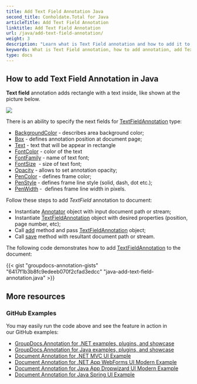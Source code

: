 ```yaml
---
title: Add Text Field Annotation Java
second_title: Conholdate.Total for Java
articleTitle: Add Text Field Annotation
linktitle: Add Text Field Annotation
url: /java/add-text-field-annotation/
weight: 3
description: "Learn what is Text Field annotation and how to add it to a document programmatically using GroupDocs.Annotation Java API which is a part of Conholdate.Total for Java."
keywords: What is Text Field annotation, how to add annotation, add Text Field annotation
type: docs
---
```


## How to add Text Field Annotation in Java 

**Text field** annotation adds rectangle with a text inside, like shown at the picture below. 

![](https://docs.groupdocs.com/annotation/java/images/add-text-field-annotation.png)

There is an ability to specify the next fields for [TextFieldAnnotation](https://apireference.groupdocs.com/java/annotation/com.groupdocs.annotation.models.annotationmodels/TextFieldAnnotation) type:
*   [BackgroundColor](https://apireference.groupdocs.com/annotation/java/com.groupdocs.annotation.models.annotationmodels/AreaAnnotation#getBackgroundColor()) - describes area background color;
*   [Box](https://apireference.groupdocs.com/annotation/java/com.groupdocs.annotation.models.annotationmodels/AreaAnnotation#getBox()) - defines annotation position at document page;
*   [Text](https://apireference.groupdocs.com/annotation/java/com.groupdocs.annotation.models.annotationmodels/TextFieldAnnotation#getText()) - text that will be appear in rectangle
*   [FontColor](https://apireference.groupdocs.com/annotation/java/com.groupdocs.annotation.models.annotationmodels/TextFieldAnnotation#getFontColor()) - color of the text
*   [FontFamily](https://apireference.groupdocs.com/annotation/java/com.groupdocs.annotation.models.annotationmodels/TextFieldAnnotation#getFontFamily()) - name of text font;
*   [FontSize](https://apireference.groupdocs.com/annotation/java/com.groupdocs.annotation.models.annotationmodels/TextFieldAnnotation#getFontSize())  - size of text font;
*   [Opacity](https://apireference.groupdocs.com/annotation/java/com.groupdocs.annotation.models.annotationmodels/AreaAnnotation#getOpacity()) - allows to set annotation opacity;
*   [PenColor](https://apireference.groupdocs.com/annotation/java/com.groupdocs.annotation.models.annotationmodels/AreaAnnotation#getPenColor()) - defines frame color;
*   [PenStyle](https://apireference.groupdocs.com/annotation/java/com.groupdocs.annotation.models.annotationmodels/AreaAnnotation#getPenStyle()) - defines frame line style (solid, dash, dot etc.);
*   [PenWidth](https://apireference.groupdocs.com/annotation/java/com.groupdocs.annotation.models.annotationmodels/AreaAnnotation#getPenWidth()) -  defines frame line width in pixels.
    
Follow these steps to add *TextField* annotation to document:
*   Instantiate [Annotator](https://apireference.groupdocs.com/java/annotation/com.groupdocs.annotation/Annotator) object with input document path or stream;
*   Instantiate [TextFieldAnnotation](https://apireference.groupdocs.com/java/annotation/com.groupdocs.annotation.models.annotationmodels/TextFieldAnnotation) object with desired properties (position, page number, etc);
*   Call [add](https://apireference.groupdocs.com/java/annotation/com.groupdocs.annotation/Annotator#add(com.groupdocs.annotation.models.annotationmodels.AnnotationBase)) method and pass [TextFieldAnnotation](https://apireference.groupdocs.com/java/annotation/com.groupdocs.annotation.models.annotationmodels/TextFieldAnnotation) object;
*   Call [save](https://apireference.groupdocs.com/java/annotation/com.groupdocs.annotation/Annotator#save(java.io.InputStream)) method with resultant document path or stream.
    

The following code demonstrates how to add [TextFieldAnnotation](https://apireference.groupdocs.com/java/annotation/com.groupdocs.annotation.models.annotationmodels/TextFieldAnnotation) to the document:

{{< gist "groupdocs-annotation-gists" "6417f1b3b8fc9edeeb070f2cfad3edcc" "java-add-text-field-annotation.java" >}}
    

## More resources
### GitHub Examples
You may easily run the code above and see the feature in action in our GitHub examples:

*   [GroupDocs.Annotation for .NET examples, plugins, and showcase](https://github.com/groupdocs-annotation/GroupDocs.Annotation-for-.NET)
*   [GroupDocs.Annotation for Java examples, plugins, and showcase](https://github.com/groupdocs-annotation/GroupDocs.Annotation-for-Java)
*   [Document Annotation for .NET MVC UI Example](https://github.com/groupdocs-annotation/GroupDocs.Annotation-for-.NET-MVC)
*   [Document Annotation for .NET App WebForms UI Modern Example](https://github.com/groupdocs-annotation/GroupDocs.Annotation-for-.NET-WebForms)
*   [Document Annotation for Java App Dropwizard UI Modern Example](https://github.com/groupdocs-annotation/GroupDocs.Annotation-for-Java-Dropwizard)
*   [Document Annotation for Java Spring UI Example](https://github.com/groupdocs-annotation/GroupDocs.Annotation-for-Java-Spring)
    


